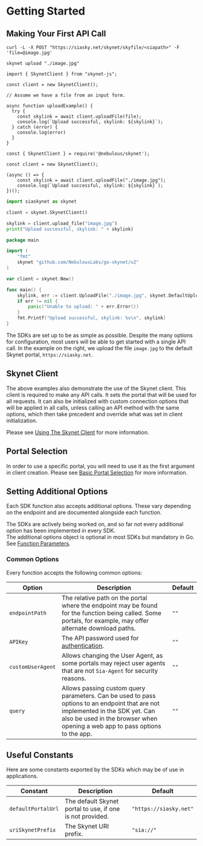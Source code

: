 # Getting Started

## Making Your First API Call

```shell--curl
curl -L -X POST "https://siasky.net/skynet/skyfile/<siapath>" -F 'file=@image.jpg'
```

```shell--cli
skynet upload "./image.jpg"
```

```javascript--browser
import { SkynetClient } from "skynet-js";

const client = new SkynetClient();

// Assume we have a file from an input form.

async function uploadExample() {
  try {
    const skylink = await client.uploadFile(file);
    console.log(`Upload successful, skylink: ${skylink}`);
  } catch (error) {
    console.log(error)
  }
}
```

```javascript--node
const { SkynetClient } = require('@nebulous/skynet');

const client = new SkynetClient();

(async () => {
	const skylink = await client.uploadFile("./image.jpg");
	console.log(`Upload successful, skylink: ${skylink}`);
})();
```

```python
import siaskynet as skynet

client = skynet.SkynetClient()

skylink = client.upload_file("image.jpg")
print("Upload successful, skylink: " + skylink)
```

```go
package main

import (
	"fmt"
	skynet "github.com/NebulousLabs/go-skynet/v2"
)

var client = skynet.New()

func main() {
	skylink, err := client.UploadFile("./image.jpg", skynet.DefaultUploadOptions)
	if err != nil {
		panic("Unable to upload: " + err.Error())
	}
	fmt.Printf("Upload successful, skylink: %v\n", skylink)
}
```

The SDKs are set up to be as simple as possible. Despite the many options for
configuration, most users will be able to get started with a single API call. In
the example on the right, we upload the file `image.jpg` to the default Skynet
portal, `https://siasky.net`.

## Skynet Client

The above examples also demonstrate the use of the Skynet client. This client is
required to make any API calls. It sets the portal that will be used for all
requests. It can also be initialized with custom connection options that will
be applied in all calls, unless calling an API method with the same options,
which then take precedent and override what was set in client initialization.

Please see [Using The Skynet Client](#using-the-skynet-client) for more information.

## Portal Selection

In order to use a specific portal, you will need to use it as the first argument
in client creation. Please see [Basic Portal Selection](#basic-portal-selection)
for more information.

## Setting Additional Options

Each SDK function also accepts additional options. These vary depending on the
endpoint and are documented alongside each function.

<aside class="warning">
The SDKs are actively being worked on, and so far not every additional option
has been implemented in every SDK.
</aside>

<aside class="notice">
The additional options object is optional in most SDKs but mandatory in Go. See
<a href="#function-parameters">Function Parameters</a>.
</aside>

### Common Options

Every function accepts the following common options:

Option | Description | Default
------ | ----------- | -------
`endpointPath` | The relative path on the portal where the endpoint may be found for the function being called. Some portals, for example, may offer alternate download paths. | `""`
`APIKey` | The API password used for [authentication](#api-authentication). | `""`
`customUserAgent` | Allows changing the User Agent, as some portals may reject user agents that are not `Sia-Agent` for security reasons. | `""`
`query` | Allows passing custom query parameters. Can be used to pass options to an endpoint that are not implemented in the SDK yet. Can also be used in the browser when opening a web app to pass options to the app. | `""`

## Useful Constants

Here are some constants exported by the SDKs which may be of use in applications.

Constant | Description | Default
-------- | ----------- | -------
`defaultPortalUrl` | The default Skynet portal to use, if one is not provided. | `"https://siasky.net"`
`uriSkynetPrefix` | The Skynet URI prefix. | `"sia://"`
